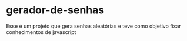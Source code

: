 # gerador-de-senhas
Esse é um projeto que gera senhas aleatórias e teve como objetivo fixar conhecimentos de javascript
